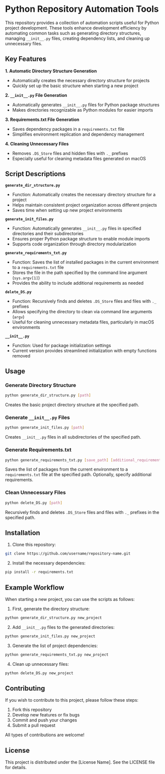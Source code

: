 # Python Repository Automation Tools

This repository provides a collection of automation scripts useful for Python project development. These tools enhance development efficiency by automating common tasks such as generating directory structures, managing `__init__.py` files, creating dependency lists, and cleaning up unnecessary files.

## Key Features

**1. Automatic Directory Structure Generation**
- Automatically creates the necessary directory structure for projects
- Quickly set up the basic structure when starting a new project

**2. `__init__.py` File Generation**
- Automatically generates `__init__.py` files for Python package structures
- Makes directories recognizable as Python modules for easier imports

**3. Requirements.txt File Generation**
- Saves dependency packages in a `requirements.txt` file
- Simplifies environment replication and dependency management

**4. Cleaning Unnecessary Files**
- Removes `.DS_Store` files and hidden files with `._` prefixes
- Especially useful for cleaning metadata files generated on macOS

## Script Descriptions

**`generate_dir_structure.py`**
- Function: Automatically creates the necessary directory structure for a project
- Helps maintain consistent project organization across different projects
- Saves time when setting up new project environments

**`generate_init_files.py`**
- Function: Automatically generates `__init__.py` files in specified directories and their subdirectories
- Ensures proper Python package structure to enable module imports
- Supports code organization through directory modularization

**`generate_requirements_txt.py`**
- Function: Saves the list of installed packages in the current environment to a `requirements.txt` file
- Stores the file in the path specified by the command line argument (`sys.argv[1]`)
- Provides the ability to include additional requirements as needed

**`delete_DS.py`**
- Function: Recursively finds and deletes `.DS_Store` files and files with `._` prefixes
- Allows specifying the directory to clean via command line arguments (`argv`)
- Useful for cleaning unnecessary metadata files, particularly in macOS environments

**`__init__.py`**
- Function: Used for package initialization settings
- Current version provides streamlined initialization with empty functions removed

## Usage

### Generate Directory Structure

```bash
python generate_dir_structure.py [path]
```

Creates the basic project directory structure at the specified path.

### Generate `__init__.py` Files

```bash
python generate_init_files.py [path]
```

Creates `__init__.py` files in all subdirectories of the specified path.

### Generate Requirements.txt

```bash
python generate_requirements_txt.py [save_path] [additional_requirements]
```

Saves the list of packages from the current environment to a `requirements.txt` file at the specified path. Optionally, specify additional requirements.

### Clean Unnecessary Files

```bash
python delete_DS.py [path]
```

Recursively finds and deletes `.DS_Store` files and files with `._` prefixes in the specified path.

## Installation

1. Clone this repository:
```bash
git clone https://github.com/username/repository-name.git
```

2. Install the necessary dependencies:
```bash
pip install -r requirements.txt
```

## Example Workflow

When starting a new project, you can use the scripts as follows:

1. First, generate the directory structure:
```bash
python generate_dir_structure.py new_project
```

2. Add `__init__.py` files to the generated directories:
```bash
python generate_init_files.py new_project
```

3. Generate the list of project dependencies:
```bash
python generate_requirements_txt.py new_project
```

4. Clean up unnecessary files:
```bash
python delete_DS.py new_project
```

## Contributing

If you wish to contribute to this project, please follow these steps:

1. Fork this repository
2. Develop new features or fix bugs
3. Commit and push your changes
4. Submit a pull request

All types of contributions are welcome!

## License

This project is distributed under the [License Name]. See the LICENSE file for details.
